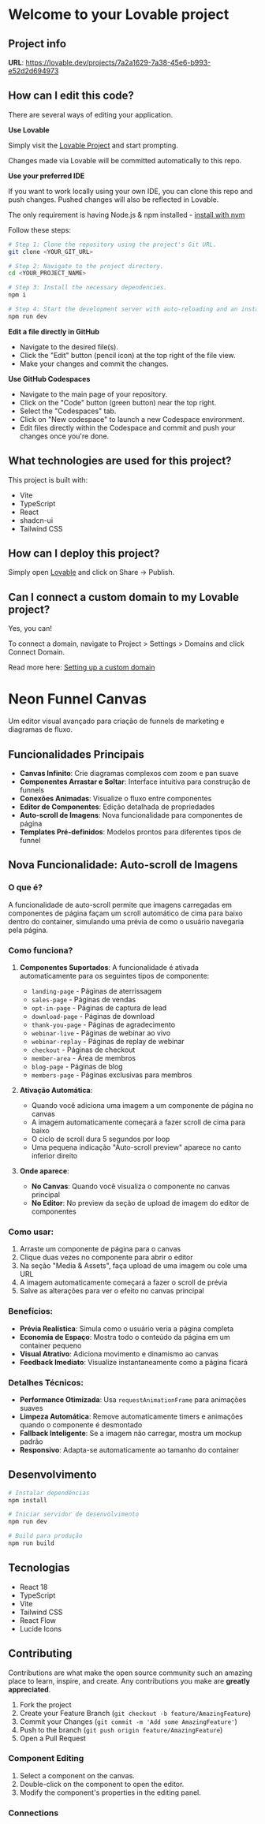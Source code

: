 # Welcome to your Lovable project

## Project info

**URL**: https://lovable.dev/projects/7a2a1629-7a38-45e6-b993-e52d2d694973

## How can I edit this code?

There are several ways of editing your application.

**Use Lovable**

Simply visit the [Lovable Project](https://lovable.dev/projects/7a2a1629-7a38-45e6-b993-e52d2d694973) and start prompting.

Changes made via Lovable will be committed automatically to this repo.

**Use your preferred IDE**

If you want to work locally using your own IDE, you can clone this repo and push changes. Pushed changes will also be reflected in Lovable.

The only requirement is having Node.js & npm installed - [install with nvm](https://github.com/nvm-sh/nvm#installing-and-updating)

Follow these steps:

```sh
# Step 1: Clone the repository using the project's Git URL.
git clone <YOUR_GIT_URL>

# Step 2: Navigate to the project directory.
cd <YOUR_PROJECT_NAME>

# Step 3: Install the necessary dependencies.
npm i

# Step 4: Start the development server with auto-reloading and an instant preview.
npm run dev
```

**Edit a file directly in GitHub**

- Navigate to the desired file(s).
- Click the "Edit" button (pencil icon) at the top right of the file view.
- Make your changes and commit the changes.

**Use GitHub Codespaces**

- Navigate to the main page of your repository.
- Click on the "Code" button (green button) near the top right.
- Select the "Codespaces" tab.
- Click on "New codespace" to launch a new Codespace environment.
- Edit files directly within the Codespace and commit and push your changes once you're done.

## What technologies are used for this project?

This project is built with:

- Vite
- TypeScript
- React
- shadcn-ui
- Tailwind CSS

## How can I deploy this project?

Simply open [Lovable](https://lovable.dev/projects/7a2a1629-7a38-45e6-b993-e52d2d694973) and click on Share -> Publish.

## Can I connect a custom domain to my Lovable project?

Yes, you can!

To connect a domain, navigate to Project > Settings > Domains and click Connect Domain.

Read more here: [Setting up a custom domain](https://docs.lovable.dev/tips-tricks/custom-domain#step-by-step-guide)

# Neon Funnel Canvas

Um editor visual avançado para criação de funnels de marketing e diagramas de fluxo.

## Funcionalidades Principais

- **Canvas Infinito**: Crie diagramas complexos com zoom e pan suave
- **Componentes Arrastar e Soltar**: Interface intuitiva para construção de funnels
- **Conexões Animadas**: Visualize o fluxo entre componentes
- **Editor de Componentes**: Edição detalhada de propriedades
- **Auto-scroll de Imagens**: Nova funcionalidade para componentes de página
- **Templates Pré-definidos**: Modelos prontos para diferentes tipos de funnel

## Nova Funcionalidade: Auto-scroll de Imagens

### O que é?

A funcionalidade de auto-scroll permite que imagens carregadas em componentes de página façam um scroll automático de cima para baixo dentro do container, simulando uma prévia de como o usuário navegaria pela página.

### Como funciona?

1. **Componentes Suportados**: A funcionalidade é ativada automaticamente para os seguintes tipos de componente:
   - `landing-page` - Páginas de aterrissagem
   - `sales-page` - Páginas de vendas
   - `opt-in-page` - Páginas de captura de lead
   - `download-page` - Páginas de download
   - `thank-you-page` - Páginas de agradecimento
   - `webinar-live` - Páginas de webinar ao vivo
   - `webinar-replay` - Páginas de replay de webinar
   - `checkout` - Páginas de checkout
   - `member-area` - Área de membros
   - `blog-page` - Páginas de blog
   - `members-page` - Páginas exclusivas para membros

2. **Ativação Automática**: 
   - Quando você adiciona uma imagem a um componente de página no canvas
   - A imagem automaticamente começará a fazer scroll de cima para baixo
   - O ciclo de scroll dura 5 segundos por loop
   - Uma pequena indicação "Auto-scroll preview" aparece no canto inferior direito

3. **Onde aparece**:
   - **No Canvas**: Quando você visualiza o componente no canvas principal
   - **No Editor**: No preview da seção de upload de imagem do editor de componentes

### Como usar:

1. Arraste um componente de página para o canvas
2. Clique duas vezes no componente para abrir o editor
3. Na seção "Media & Assets", faça upload de uma imagem ou cole uma URL
4. A imagem automaticamente começará a fazer o scroll de prévia
5. Salve as alterações para ver o efeito no canvas principal

### Benefícios:

- **Prévia Realística**: Simula como o usuário veria a página completa
- **Economia de Espaço**: Mostra todo o conteúdo da página em um container pequeno
- **Visual Atrativo**: Adiciona movimento e dinamismo ao canvas
- **Feedback Imediato**: Visualize instantaneamente como a página ficará

### Detalhes Técnicos:

- **Performance Otimizada**: Usa `requestAnimationFrame` para animações suaves
- **Limpeza Automática**: Remove automaticamente timers e animações quando o componente é desmontado
- **Fallback Inteligente**: Se a imagem não carregar, mostra um mockup padrão
- **Responsivo**: Adapta-se automaticamente ao tamanho do container

## Desenvolvimento

```bash
# Instalar dependências
npm install

# Iniciar servidor de desenvolvimento
npm run dev

# Build para produção
npm run build
```

## Tecnologias

- React 18
- TypeScript
- Vite
- Tailwind CSS
- React Flow
- Lucide Icons

## Contributing

Contributions are what make the open source community such an amazing place to learn, inspire, and create. Any contributions you make are **greatly appreciated**.

1. Fork the project
2. Create your Feature Branch (`git checkout -b feature/AmazingFeature`)
3. Commit your Changes (`git commit -m 'Add some AmazingFeature'`)
4. Push to the branch (`git push origin feature/AmazingFeature`)
5. Open a Pull Request

### Component Editing

1. Select a component on the canvas.
2. Double-click on the component to open the editor.
3. Modify the component's properties in the editing panel.

### Connections
